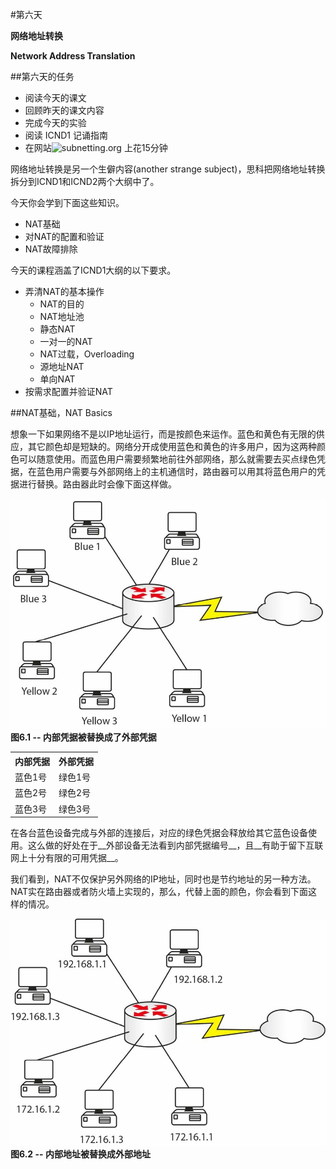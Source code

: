 #第六天

__网络地址转换__

__Network Address Translation__

##第六天的任务

* 阅读今天的课文
* 回顾昨天的课文内容
* 完成今天的实验
* 阅读 ICND1 记诵指南
* 在网站![subnetting.org](http://www.subnetting.org) 上花15分钟

网络地址转换是另一个生僻内容(another strange subject)，思科把网络地址转换拆分到ICND1和ICND2两个大纲中了。

今天你会学到下面这些知识。

* NAT基础
* 对NAT的配置和验证
* NAT故障排除

今天的课程涵盖了ICND1大纲的以下要求。

+ 弄清NAT的基本操作
	- NAT的目的
	- NAT地址池
	- 静态NAT
	- 一对一的NAT
	- NAT过载，Overloading
	- 源地址NAT
	- 单向NAT
+ 按需求配置并验证NAT

##NAT基础，NAT Basics

想象一下如果网络不是以IP地址运行，而是按颜色来运作。蓝色和黄色有无限的供应，其它颜色却是短缺的。网络分开成使用蓝色和黄色的许多用户，因为这两种颜色可以随意使用。而蓝色用户需要频繁地前往外部网络，那么就需要去买点绿色凭据，在蓝色用户需要与外部网络上的主机通信时，路由器可以用其将蓝色用户的凭据进行替换。路由器此时会像下面这样做。

![内部凭据被替换成了外部凭据](images/0601.png)
__图6.1 -- 内部凭据被替换成了外部凭据__

<table>
<tr><th>内部凭据</th><th>外部凭据</th></tr>
<tr><td>蓝色1号</td><td>绿色1号</td></tr>
<tr><td>蓝色2号</td><td>绿色2号</td></tr>
<tr><td>蓝色3号</td><td>绿色3号</td></tr>
</table>

在各台蓝色设备完成与外部的连接后，对应的绿色凭据会释放给其它蓝色设备使用。这么做的好处在于__外部设备无法看到内部凭据编号__，且__有助于留下互联网上十分有限的可用凭据__。

我们看到，NAT不仅保护另外网络的IP地址，同时也是节约地址的另一种方法。NAT实在路由器或者防火墙上实现的，那么，代替上面的颜色，你会看到下面这样的情况。

![内部地址被替换成外部地址](images/0602.png)
__图6.2 -- 内部地址被替换成外部地址__


